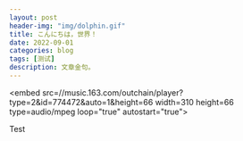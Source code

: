 ```yaml
---
layout: post
header-img: "img/dolphin.gif"
title: こんにちは，世界！
date: 2022-09-01
categories: blog
tags: [测试]
description: 文章金句。
---
```


<embed src=//music.163.com/outchain/player?type=2&id=774472&auto=1&height=66 width=310 height=66 type=audio/mpeg loop="true" autostart="true">

Test













